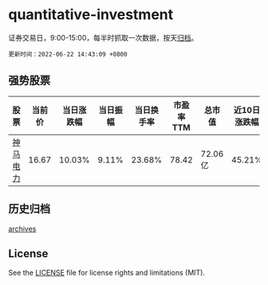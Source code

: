 # quantitative-investment

证券交易日，9:00-15:00，每半时抓取一次数据，按天[归档](archives)。

`更新时间：2022-06-22 14:43:09 +0800`

## 强势股票

|股票|当前价|当日涨跌幅|当日振幅|当日换手率|市盈率TTM|总市值|近10日涨跌幅|
|----|----|----|----|----|----|----|----|
|[神马电力](https://xueqiu.com/S/SH603530)|16.67|10.03%|9.11%|23.68%|78.42|72.06亿|45.21%|

## 历史归档

[archives](archives)

## License

See the [LICENSE](LICENSE) file for license rights and limitations (MIT).